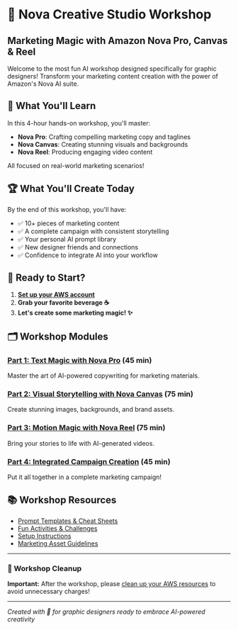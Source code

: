 # 🎨 Nova Creative Studio Workshop
## Marketing Magic with Amazon Nova Pro, Canvas & Reel

Welcome to the most fun AI workshop designed specifically for graphic designers! Transform your marketing content creation with the power of Amazon's Nova AI suite.

## 🚀 What You'll Learn

In this 4-hour hands-on workshop, you'll master:
- **Nova Pro**: Crafting compelling marketing copy and taglines
- **Nova Canvas**: Creating stunning visuals and backgrounds
- **Nova Reel**: Producing engaging video content

All focused on real-world marketing scenarios!

## 🏆 What You'll Create Today

By the end of this workshop, you'll have:
- ✅ 10+ pieces of marketing content
- ✅ A complete campaign with consistent storytelling
- ✅ Your personal AI prompt library
- ✅ New designer friends and connections
- ✅ Confidence to integrate AI into your workflow

## 🎉 Ready to Start?

1. **[Set up your AWS account](./resources/setup-guide.md)**
2. **Grab your favorite beverage ☕**
3. **Let's create some marketing magic! ✨**

## 🗂️ Workshop Modules

### [Part 1: Text Magic with Nova Pro](./part1-text-magic.md) (45 min)
Master the art of AI-powered copywriting for marketing materials.

### [Part 2: Visual Storytelling with Nova Canvas](./part2-visual-storytelling.md) (75 min)
Create stunning images, backgrounds, and brand assets.

### [Part 3: Motion Magic with Nova Reel](./part3-motion-magic.md) (75 min)
Bring your stories to life with AI-generated videos.

### [Part 4: Integrated Campaign Creation](./part4-campaign-creation.md) (45 min)
Put it all together in a complete marketing campaign!

## 📚 Workshop Resources

- [Prompt Templates & Cheat Sheets](./resources/prompt-templates.md)
- [Fun Activities & Challenges](./resources/fun-activities.md)
- [Setup Instructions](./resources/setup-guide.md)
- [Marketing Asset Guidelines](./resources/marketing-guidelines.md)

---

### 🧹 Workshop Cleanup

**Important:** After the workshop, please [clean up your AWS resources](./workshop-cleanup.md) to avoid unnecessary charges!

---

*Created with 💜 for graphic designers ready to embrace AI-powered creativity*
